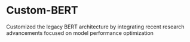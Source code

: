 # Custom-BERT
Customized the legacy BERT architecture by integrating recent research advancements focused on model performance optimization
